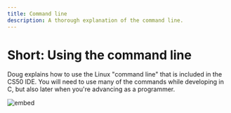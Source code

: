 ```yaml
---
title: Command line
description: A thorough explanation of the command line.
---
```


# Short: Using the command line

Doug explains how to use the Linux "command line" that is included in the CS50 IDE. You will need to use many of the commands while developing in C, but also later when you're advancing as a programmer.

![embed](https://www.youtube.com/embed/BnJ013X02b8)
